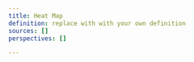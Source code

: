 ```yaml
---
title: Heat Map
definition: replace with with your own definition
sources: []
perspectives: []

---
```


